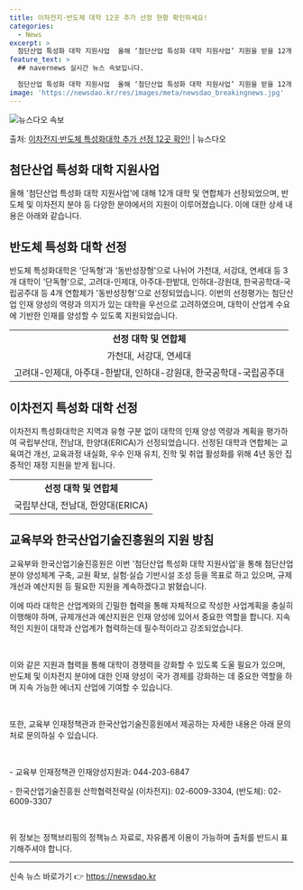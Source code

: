 ```yaml
---
title: 이차전지·반도체 대학 12곳 추가 선정 현황 확인하세요!
categories:
  - News
excerpt: >
  첨단산업 특성화 대학 지원사업  올해 ‘첨단산업 특성화 대학 지원사업’ 지원을 받을 12개 대학·연합체가 선…
feature_text: >
  ## navernews 실시간 뉴스 속보입니다.

  첨단산업 특성화 대학 지원사업  올해 ‘첨단산업 특성화 대학 지원사업’ 지원을 받을 12개 대학·연합체가 선…
image: 'https://newsdao.kr/res/images/meta/newsdao_breakingnews.jpg'
---
```


![뉴스다오 속보](https://newsdao.kr/res/images/meta/newsdao_breakingnews.jpg)

<p>출처: <a href="https://newsdao.kr/4604" rel="dofollow">이차전지·반도체 특성화대학 추가 선정 12곳 확인!</a> | 뉴스다오</p>

<h2 data-ke-size="size26">첨단산업 특성화 대학 지원사업</h2>
<p data-ke-size="size16">올해 '첨단산업 특성화 대학 지원사업'에 대해 12개 대학 및 연합체가 선정되었으며, 반도체 및 이차전지 분야 등 다양한 분야에서의 지원이 이루어졌습니다. 이에 대한 상세 내용은 아래와 같습니다.</p>

<h2 data-ke-size="size24">반도체 특성화 대학 선정</h2>
<p data-ke-size="size16">반도체 특성화대학은 '단독형'과 '동반성장형'으로 나뉘어 가천대, 서강대, 연세대 등 3개 대학이 '단독형'으로, 고려대-인제대, 아주대-한밭대, 인하대-강원대, 한국공학대-국립공주대 등 4개 연합체가 '동반성장형'으로 선정되었습니다. 이번의 선정평가는 첨단산업 인재 양성의 역량과 의지가 있는 대학을 우선으로 고려하였으며, 대학이 산업계 수요에 기반한 인재를 양성할 수 있도록 지원되었습니다.</p>

<table>
  <tr>
    <td style="text-align: center; height: 17px;"><b>선정 대학 및 연합체</b></td>
  </tr>
  <tr>
    <td style="text-align: center; height: 17px;">가천대, 서강대, 연세대</td>
  </tr>
  <tr>
    <td style="text-align: center; height: 17px;">고려대-인제대, 아주대-한밭대, 인하대-강원대, 한국공학대-국립공주대</td>
  </tr>
</table>

<h2 data-ke-size="size24">이차전지 특성화 대학 선정</h2>
<p data-ke-size="size16">이차전지 특성화대학은 지역과 유형 구분 없이 대학의 인재 양성 역량과 계획을 평가하여 국립부산대, 전남대, 한양대(ERICA)가 선정되었습니다. 선정된 대학과 연합체는 교육여건 개선, 교육과정 내실화, 우수 인재 유치, 진학 및 취업 활성화를 위해 4년 동안 집중적인 재정 지원을 받게 됩니다.</p>

<table>
  <tr>
    <td style="text-align: center; height: 17px;"><b>선정 대학 및 연합체</b></td>
  </tr>
  <tr>
    <td style="text-align: center; height: 17px;">국립부산대, 전남대, 한양대(ERICA)</td>
  </tr>
</table>

<h2 data-ke-size="size24">교육부와 한국산업기술진흥원의 지원 방침</h2>
<p data-ke-size="size16">교육부와 한국산업기술진흥원은 이번 '첨단산업 특성화 대학 지원사업'을 통해 첨단산업 분야 양성체계 구축, 교원 확보, 실험·실습 기반시설 조성 등을 목표로 하고 있으며, 규제개선과 예산지원 등 필요한 지원을 계속하겠다고 밝혔습니다.</p>
<p data-ke-size="size16">이에 따라 대학은 산업계와의 긴밀한 협력을 통해 자체적으로 작성한 사업계획을 충실히 이행해야 하며, 규제개선과 예산지원은 인재 양성에 있어서 중요한 역할을 합니다. 지속적인 지원이 대학과 산업계가 협력하는데 필수적이라고 강조되었습니다.</p>

<p data-ke-size="size16">&nbsp;</p>
<p data-ke-size="size16">이와 같은 지원과 협력을 통해 대학이 경쟁력을 강화할 수 있도록 도울 필요가 있으며, 반도체 및 이차전지 분야에 대한 인재 양성이 국가 경제를 강화하는 데 중요한 역할을 하며 지속 가능한 에너지 산업에 기여할 수 있습니다.</p>
<p data-ke-size="size16">&nbsp;</p>
<p data-ke-size="size16">또한, 교육부 인재정책관과 한국산업기술진흥원에서 제공하는 자세한 내용은 아래 문의처로 문의하실 수 있습니다.</p>
<p data-ke-size="size16">&nbsp;</p>

<p data-ke-size="size16">- 교육부 인재정책관 인재양성지원과: 044-203-6847</p>
<p data-ke-size="size16">- 한국산업기술진흥원 산학협력전략실 (이차전지): 02-6009-3304, (반도체): 02-6009-3307</p>
<p data-ke-size="size16">&nbsp;</p>
<p data-ke-size="size16">위 정보는 정책브리핑의 정책뉴스 자료로, 자유롭게 이용이 가능하며 출처를 반드시 표기해주셔야 합니다.</p>

<hr> 

신속 뉴스 바로가기 👉 <a href="https://newsdao.kr" rel="dofollow">https://newsdao.kr</a>


